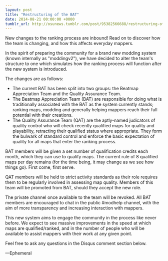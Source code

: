 ```yaml
---
layout: post
title: "Restructuring of the BAT"
date: 2014-08-21 00:00:00 +0000
tumblr_url: http://osunews.tumblr.com/post/95382566688/restructuring-of-the-bat
---
```


New changes to the ranking process are inbound! Read on to discover how the team is changing, and how this affects everyday mappers.

In the spirit of preparing the community for a brand new modding system (known internally as "moddingv2"), we have decided to alter the team's structure to one which simulates how the ranking process will function after the new system is introduced.

The changes are as follows:

- The current BAT has been split into two groups: the Beatmap Appreciation Team and the Quality Assurance Team.
- The Beatmap Appreciation Team (BAT) are responsible for doing what is traditionally associated with the BAT as the system currently stands; ranking maps, modding and generally helping mappers reach their full potential with their creations.
- The Quality Assurance Team (QAT) are the aptly-named judicators of quality control who will check recently qualified maps for quality and playability, retracting their qualified status where appropriate. They form the bulwark of standard control and enforce the basic expectation of quality for all maps that enter the ranking process.

BAT members will be given a set number of qualification credits each month, which they can use to qualify maps. The current rule of 8 qualified maps per day remains (for the time being, it may change as we see how things go). First come, first serve.

QAT members will be held to strict activity standards as their role requires them to be regularly involved in assessing map quality. Members of this team will be promoted from BAT, should they accept the new role.

The private channel once available to the team will be revoked. All BAT members are encouraged to chat in the public #modhelp channel, with the aim of more transparency and increasing interaction with mappers.

This new system aims to engage the community in the process like never before. We expect to see massive improvements in the speed at which maps are qualified/ranked, and in the number of people who will be available to assist mappers with their work at any given point.

Feel free to ask any questions in the Disqus comment section below.

—Ephemeral
